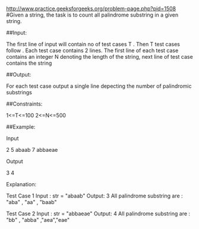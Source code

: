 http://www.practice.geeksforgeeks.org/problem-page.php?pid=1508
#Given a string, the task is to count all palindrome substring in a given string.


##Input:

The first line of input will contain no of test cases T . Then T test cases follow . Each test case contains 2 lines. The first line of each test case contains an integer N denoting the length of the string, next line of test case contains the string


##Output:

For each test case output a single line depecting the number of palindromic substrings


##Constraints:

1<=T<=100
2<=N<=500


##Example:

Input

2
5
abaab
7
abbaeae

Output

3
4

Explanation:

Test Case 1
Input : str = "abaab"
Output: 3
All palindrome substring are : "aba" , "aa" , "baab"

Test Case 2
Input : str = "abbaeae"
Output: 4
All palindrome substring are : "bb" , "abba" ,"aea","eae"
